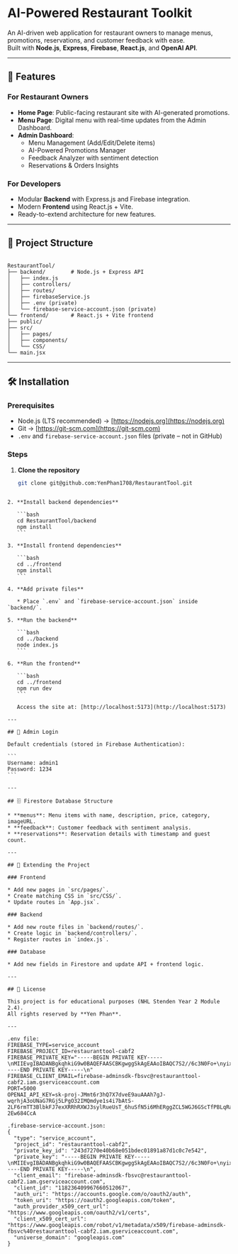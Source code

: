 # AI-Powered Restaurant Toolkit

An AI-driven web application for restaurant owners to manage menus, promotions, reservations, and customer feedback with ease.  
Built with **Node.js**, **Express**, **Firebase**, **React.js**, and **OpenAI API**.

---

## 📌 Features

### For Restaurant Owners
- **Home Page**: Public-facing restaurant site with AI-generated promotions.
- **Menu Page**: Digital menu with real-time updates from the Admin Dashboard.
- **Admin Dashboard**:
  - Menu Management (Add/Edit/Delete items)
  - AI-Powered Promotions Manager
  - Feedback Analyzer with sentiment detection
  - Reservations & Orders Insights

### For Developers
- Modular **Backend** with Express.js and Firebase integration.
- Modern **Frontend** using React.js + Vite.
- Ready-to-extend architecture for new features.

---

## 📂 Project Structure

```

RestaurantTool/
├── backend/        # Node.js + Express API
│   ├── index.js
│   ├── controllers/
│   ├── routes/
│   ├── firebaseService.js
│   ├── .env (private)
│   └── firebase-service-account.json (private)
└── frontend/       # React.js + Vite frontend
├── public/
├── src/
│   ├── pages/
│   ├── components/
│   └── CSS/
└── main.jsx

````

---

## 🛠 Installation

### Prerequisites
- Node.js (LTS recommended) → [https://nodejs.org](https://nodejs.org)
- Git → [https://git-scm.com](https://git-scm.com)
- `.env` and `firebase-service-account.json` files (private – not in GitHub)

### Steps

1. **Clone the repository**
   ```bash
   git clone git@github.com:YenPhan1708/RestaurantTool.git
````

2. **Install backend dependencies**

   ```bash
   cd RestaurantTool/backend
   npm install
   ```

3. **Install frontend dependencies**

   ```bash
   cd ../frontend
   npm install
   ```

4. **Add private files**

   * Place `.env` and `firebase-service-account.json` inside `backend/`.

5. **Run the backend**

   ```bash
   cd ../backend
   node index.js
   ```

6. **Run the frontend**

   ```bash
   cd ../frontend
   npm run dev
   ```

   Access the site at: [http://localhost:5173](http://localhost:5173)

---

## 🔑 Admin Login

Default credentials (stored in Firebase Authentication):

```
Username: admin1
Password: 1234
```

---

## 🗄 Firestore Database Structure

* **menus**: Menu items with name, description, price, category, imageURL.
* **feedback**: Customer feedback with sentiment analysis.
* **reservations**: Reservation details with timestamp and guest count.

---

## 🚀 Extending the Project

### Frontend

* Add new pages in `src/pages/`.
* Create matching CSS in `src/CSS/`.
* Update routes in `App.jsx`.

### Backend

* Add new route files in `backend/routes/`.
* Create logic in `backend/controllers/`.
* Register routes in `index.js`.

### Database

* Add new fields in Firestore and update API + frontend logic.

---

## 📄 License

This project is for educational purposes (NHL Stenden Year 2 Module 2.4).
All rights reserved by **Yen Phan**.

---

.env file:
FIREBASE_TYPE=service_account
FIREBASE_PROJECT_ID=restauranttool-cabf2
FIREBASE_PRIVATE_KEY="-----BEGIN PRIVATE KEY-----\nMIIEvgIBADANBgkqhkiG9w0BAQEFAASCBKgwggSkAgEAAoIBAQC7S2//6c3N0Fo+\nyixnvowwd5A8uNsltx63yvbBwP27NT23KQs6StOI9tcV76rwNtzjxBmeKl6hPsda\nkws4jVz6hvc9MjQTzI/klrg76M/KrLRQSrPLe+qJ3UNGreKHe829fuyNxCuD3gbq\nB8sQfQRZIy2Q9vIdeWmJcLe1WfYii5cqVqMGBwTsrdLLr+98+b4HCAojg+DQOhte\nKt9t23+alxwJitXZC6vo6v0g0vnY5hERbu5E/YfZ9gEN8OYLlBAeCVWhc+6Igwaz\nDsVY2//DQkEiZOW1VQ/RvT7UjZgJ++9+An9NSdYFcMB1MohH79zwS0CTrPSTdrXV\nubzmWRhHAgMBAAECggEAVvRKjsMjJ+MMCuu9GvtFxbi0z+Q45jUyvzytPD4X7sLk\noLUe/9S+ie+j4wzOzVCDVAF2rU5Zeb4WOtBa3MoQuUVQ4un8cJa/1W4+IZ5QXnW5\nDy/ncljZBmGh+t3+9ky9s7UKKTVCyKmbhyrQFZsdGi8xWAS2WoXEQCmDOOCH2/gr\nHQq7P47iVOtVT6dGRE6epVcQbAGKuE1eajYytLIDyO4/qatdW0njPcJMID/3mToJ\ncQaGsnrhGX2tTezVQ8sx3lBv6GC0JKC4MwDJ60mu5IukcdAStSybzaidKw/9FBs+\nHHo5hxKQU1j68VSeykYPc+TuwT4QboFAqvUZ1/Jj1QKBgQD2YCzkycFKaq/gNJ9/\nGvqPuonosT/IFdcjAU54UPr0qhuSGoq03ZN5iXdNgjR+76gVfJ7Zrej49ttB21qO\noTsDIRVspOBxHjEwIRH/nms8wOsPJIrZfm4dOmjb+u852G0II8Dr3HV9Gmp+ZQqK\nG3osSTJc6yxKbqLHzsFobmI0NQKBgQDCnG+Q7NVIyiR2s9E/mXCgq8fOsDzQB9jE\n0L8QmYH228A6RNy9kqufBJmpjHhKoa2X7+ZmcFJl99Vj3adhwTuCQRSNr8zN0Xbw\nngTka78A7HxVYU0/iCerm0a/u1lVCvly8mlFlgrnGiwfHkpt4AW4+5FVqaGtuBdz\n4AZeswSyCwKBgQClDb9lsqgUc67JtFdZ7rgHi/+R7RT+tWsAX4KzZgUJ3eBEnBVq\nn7qJxIcxXNZQZ7uiUW+WA0U9bRtsXkinnuoK6aIRu89E2OY5CR6msfnDpLaU2XVP\nybx5RkUzgkO76/r3ZgR7vqDTI9xOOuC5rzjE7HCaAU8VulLBKwk1LiYKNQKBgGSG\npEarX7z61f0PA66jlv8X3N1SQgd/liSMY7WyZeTbPJ+cxJ2ULty0Zp+jNNvwShhq\nzovpx1Zuv6aXb4faZd/xuCk8P0Gtyo+eQI6xbXePsOX1ng6MSVmmmtQddZatVY9f\n0qskRzt7VIE6h13cU3hrUnZ6ak6vAkZT2VZ/iJRjAoGBANdLIO7tB2wFXwebzQv8\nZYpDJBNBv1QsJpMghc+59+yJecJRkuX09Ik69sj6VyFAVFPh0LTFu/xS1cSDY7X2\n8S/D5luW5rDoPkslj+bODYhQxP869ebRkozcoH3EhAfKC1fCye0/aIghcKpafqyT\ndRbiYmc3bl6ypULzsmH3u/Hj\n-----END PRIVATE KEY-----\n"
FIREBASE_CLIENT_EMAIL=firebase-adminsdk-fbsvc@restauranttool-cabf2.iam.gserviceaccount.com
PORT=5000
OPENAI_API_KEY=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

.firebase-service-account.json:
{
  "type": "service_account",
  "project_id": "restauranttool-cabf2",
  "private_key_id": "243d7270e40b68e051bdec01891a87d1c0c7e542",
  "private_key": "-----BEGIN PRIVATE KEY-----\nMIIEvgIBADANBgkqhkiG9w0BAQEFAASCBKgwggSkAgEAAoIBAQC7S2//6c3N0Fo+\nyixnvowwd5A8uNsltx63yvbBwP27NT23KQs6StOI9tcV76rwNtzjxBmeKl6hPsda\nkws4jVz6hvc9MjQTzI/klrg76M/KrLRQSrPLe+qJ3UNGreKHe829fuyNxCuD3gbq\nB8sQfQRZIy2Q9vIdeWmJcLe1WfYii5cqVqMGBwTsrdLLr+98+b4HCAojg+DQOhte\nKt9t23+alxwJitXZC6vo6v0g0vnY5hERbu5E/YfZ9gEN8OYLlBAeCVWhc+6Igwaz\nDsVY2//DQkEiZOW1VQ/RvT7UjZgJ++9+An9NSdYFcMB1MohH79zwS0CTrPSTdrXV\nubzmWRhHAgMBAAECggEAVvRKjsMjJ+MMCuu9GvtFxbi0z+Q45jUyvzytPD4X7sLk\noLUe/9S+ie+j4wzOzVCDVAF2rU5Zeb4WOtBa3MoQuUVQ4un8cJa/1W4+IZ5QXnW5\nDy/ncljZBmGh+t3+9ky9s7UKKTVCyKmbhyrQFZsdGi8xWAS2WoXEQCmDOOCH2/gr\nHQq7P47iVOtVT6dGRE6epVcQbAGKuE1eajYytLIDyO4/qatdW0njPcJMID/3mToJ\ncQaGsnrhGX2tTezVQ8sx3lBv6GC0JKC4MwDJ60mu5IukcdAStSybzaidKw/9FBs+\nHHo5hxKQU1j68VSeykYPc+TuwT4QboFAqvUZ1/Jj1QKBgQD2YCzkycFKaq/gNJ9/\nGvqPuonosT/IFdcjAU54UPr0qhuSGoq03ZN5iXdNgjR+76gVfJ7Zrej49ttB21qO\noTsDIRVspOBxHjEwIRH/nms8wOsPJIrZfm4dOmjb+u852G0II8Dr3HV9Gmp+ZQqK\nG3osSTJc6yxKbqLHzsFobmI0NQKBgQDCnG+Q7NVIyiR2s9E/mXCgq8fOsDzQB9jE\n0L8QmYH228A6RNy9kqufBJmpjHhKoa2X7+ZmcFJl99Vj3adhwTuCQRSNr8zN0Xbw\nngTka78A7HxVYU0/iCerm0a/u1lVCvly8mlFlgrnGiwfHkpt4AW4+5FVqaGtuBdz\n4AZeswSyCwKBgQClDb9lsqgUc67JtFdZ7rgHi/+R7RT+tWsAX4KzZgUJ3eBEnBVq\nn7qJxIcxXNZQZ7uiUW+WA0U9bRtsXkinnuoK6aIRu89E2OY5CR6msfnDpLaU2XVP\nybx5RkUzgkO76/r3ZgR7vqDTI9xOOuC5rzjE7HCaAU8VulLBKwk1LiYKNQKBgGSG\npEarX7z61f0PA66jlv8X3N1SQgd/liSMY7WyZeTbPJ+cxJ2ULty0Zp+jNNvwShhq\nzovpx1Zuv6aXb4faZd/xuCk8P0Gtyo+eQI6xbXePsOX1ng6MSVmmmtQddZatVY9f\n0qskRzt7VIE6h13cU3hrUnZ6ak6vAkZT2VZ/iJRjAoGBANdLIO7tB2wFXwebzQv8\nZYpDJBNBv1QsJpMghc+59+yJecJRkuX09Ik69sj6VyFAVFPh0LTFu/xS1cSDY7X2\n8S/D5luW5rDoPkslj+bODYhQxP869ebRkozcoH3EhAfKC1fCye0/aIghcKpafqyT\ndRbiYmc3bl6ypULzsmH3u/Hj\n-----END PRIVATE KEY-----\n",
  "client_email": "firebase-adminsdk-fbsvc@restauranttool-cabf2.iam.gserviceaccount.com",
  "client_id": "118236409967660512067",
  "auth_uri": "https://accounts.google.com/o/oauth2/auth",
  "token_uri": "https://oauth2.googleapis.com/token",
  "auth_provider_x509_cert_url": "https://www.googleapis.com/oauth2/v1/certs",
  "client_x509_cert_url": "https://www.googleapis.com/robot/v1/metadata/x509/firebase-adminsdk-fbsvc%40restauranttool-cabf2.iam.gserviceaccount.com",
  "universe_domain": "googleapis.com"
}


